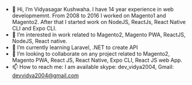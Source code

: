 - 👋 Hi, I’m Vidyasagar Kushwaha. I have 14 year experience in web developmemnt. From 2008 to 2016 I worked on Magento1 and Magento2. After that I started work on NodeJS, ReactJs, React Native CLI and Expo CLI.
- 👀 I’m interested in work related to Magento2, Magento PWA, ReactJS, NodeJS, React native.
- 🌱 I’m currently learning Laravel, .NET to create API
- 💞️ I’m looking to collaborate on any project related to Magento2, Magento PWA, React JS, React Native, Expo CLI, React JS web App.
- 📫 How to reach me: I am available skype: dev_vidya2004, Gmail: devvidya2004@gmail.com

<!---
dswtpvtltd/dswtpvtltd is a ✨ special ✨ repository because its `README.md` (this file) appears on your GitHub profile.
You can click the Preview link to take a look at your changes.
--->
